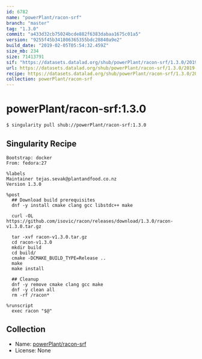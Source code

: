 ```yaml
---
id: 6782
name: "powerPlant/racon-srf"
branch: "master"
tag: "1.3.0"
commit: "a433d32cb75024bcde882f6383dabaa1675c01a5"
version: "9255f45b341806365355bdc28840a9e2"
build_date: "2019-02-05T05:54:32.459Z"
size_mb: 234
size: 71413791
sif: "https://datasets.datalad.org/shub/powerPlant/racon-srf/1.3.0/2019-02-05-a433d32c-9255f45b/9255f45b341806365355bdc28840a9e2.simg"
url: https://datasets.datalad.org/shub/powerPlant/racon-srf/1.3.0/2019-02-05-a433d32c-9255f45b/
recipe: https://datasets.datalad.org/shub/powerPlant/racon-srf/1.3.0/2019-02-05-a433d32c-9255f45b/Singularity
collection: powerPlant/racon-srf
---
```


# powerPlant/racon-srf:1.3.0

```bash
$ singularity pull shub://powerPlant/racon-srf:1.3.0
```

## Singularity Recipe

```singularity
Bootstrap: docker
From: fedora:27

%labels
Maintainer tejas.sevak@plantandfood.co.nz
Version 1.3.0

%post
  ## Download build prerequisites
  dnf -y install cmake clang gcc libstdc++ make

  curl -OL https://github.com/isovic/racon/releases/download/1.3.0/racon-v1.3.0.tar.gz

  tar -xvf racon-v1.3.0.tar.gz
  cd racon-v1.3.0
  mkdir build
  cd build/
  cmake -DCMAKE_BUILD_TYPE=Release ..
  make
  make install

  ## Cleanup
  dnf -y remove cmake clang gcc make
  dnf -y clean all
  rm -rf /racon*

%runscript
  exec racon "$@"
```

## Collection

 - Name: [powerPlant/racon-srf](https://github.com/powerPlant/racon-srf)
 - License: None

